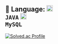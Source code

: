 
## 🌊 Language: <code><img alt = "Java" height="20" src="https://cdn.icon-icons.com/icons2/2108/PNG/512/java_icon_130901.png"> JAVA</a></code> <code><img alt = "MySQL" height="20" src="https://cdn.icon-icons.com/icons2/1508/PNG/96/mysqlworkbench_103806.png"> MySQL</a></code>
[![Solved.ac Profile](http://mazassumnida.wtf/api/v2/generate_badge?boj=hoyoung2)](https://solved.ac/hoyoung2/)



<!--
# 👌 List
<details>
<summary> 수학 </summary>
<div markdown="1">

- <span style="color:blue">***G5***</span> 
 [1011 Fly me to the Alpha Centauri](https://www.acmicpc.net/problem/1011) [Java](https://github.com/ghrnwjd/boj/blob/master/b1011.java)

</div>
</details>

<details>
<summary> DP </summary>
<div markdown="1">

- <span style="color:blue">***G5***</span> 
[9251 LCS](https://www.acmicpc.net/problem/9251) [Java](https://github.com/ghrnwjd/boj/blob/master/b9251.java) <br>
- <span style="color:blue">***G5***</span> 
[2096 내려가기](https://www.acmicpc.net/problem/2096) [Java](https://github.com/ghrnwjd/boj/blob/master/%EB%B0%B1%EC%A4%80/Gold/2096.%E2%80%85%EB%82%B4%EB%A0%A4%EA%B0%80%EA%B8%B0/%EB%82%B4%EB%A0%A4%EA%B0%80%EA%B8%B0.java) <br>
- <span style="color:blue">***G5***</span> 
[2293 동전 1](https://www.acmicpc.net/problem/2293) [Java](https://github.com/ghrnwjd/boj/blob/master/%EB%B0%B1%EC%A4%80/Gold/2293.%E2%80%85%EB%8F%99%EC%A0%84%E2%80%851/%EB%8F%99%EC%A0%84%E2%80%851.java) <br>


</div>
</details>

<details>
<summary> 브루트포스 </summary>
<div markdown="1">

- <span style="color:blue">***G5***</span> 
[1038 Fly me to the Alpha Centauri](https://www.acmicpc.net/problem/1038) [Java](https://github.com/ghrnwjd/boj/blob/master/b1038.java) <br>
- <span style="color:blue">***G5***</span> 
[1107 리모컨](https://www.acmicpc.net/problem/1107) [Java](https://github.com/ghrnwjd/boj/blob/master/b1107.java) <br>
- <span style="color:blue">***G5***</span> 
[1759 암호만들기](https://www.acmicpc.net/problem/1759) [Java](https://github.com/ghrnwjd/boj/blob/master/b1759.java) <br>

</div>
</details>

<details>
<summary> 그리디 </summary>
<div markdown="1">

- <span style="color:#0000FF">***S2***</span> 
[11501 주식](https://www.acmicpc.net/problem/11501) [Java](https://github.com/ghrnwjd/boj/blob/master/b11501.java) <br>
- <span style="color:blue">***S2***</span> 
[1541 잃어버린 괄호](https://www.acmicpc.net/problem/1541) [Java](https://github.com/ghrnwjd/boj/blob/master/b1541.java) <br>
- <span style="color:blue">***S2***</span> 
[16953 A → B](https://www.acmicpc.net/problem/16953) [Java](https://github.com/ghrnwjd/boj/blob/master/b16953.java) <br>

</div>
</details>


<details>
<summary> DFS/BFS </summary>
<div markdown="1">

- <span style="background-color:#f1f8ff">***G5***</span> 
[10026 적록색약](https://www.acmicpc.net/problem/10026) [Java](https://github.com/ghrnwjd/boj/blob/master/b10026.java)<br>
- <span style="color:blue">***S1***</span> 
[2178 미로탐색](https://www.acmicpc.net/problem/2178) [Java](https://github.com/ghrnwjd/boj/blob/master/b2178.java) <br>
- <span style="color:blue">***G5***</span> 
[7576 토마토](https://www.acmicpc.net/problem/7576) [Java](https://github.com/ghrnwjd/boj/blob/master/b7576.java) <br>
</div>
</details>

<details>
<summary> 백트래킹 </summary>
<div markdown="1">

- <span style="color:blue">***G5***</span> 
[1987 알파벳](https://www.acmicpc.net/problem/1987) [Java](https://github.com/ghrnwjd/boj/blob/master/%EB%B0%B1%EC%A4%80/Gold/1987.%E2%80%85%EC%95%8C%ED%8C%8C%EB%B2%B3/%EC%95%8C%ED%8C%8C%EB%B2%B3.java) <br>
- <span style="color:blue">***G5***</span> 
[2023 신기한 소수](https://www.acmicpc.net/problem/2023) [Java](https://github.com/ghrnwjd/boj/blob/master/%EB%B0%B1%EC%A4%80/Gold/2023.%E2%80%85%EC%8B%A0%EA%B8%B0%ED%95%9C%E2%80%85%EC%86%8C%EC%88%98/%EC%8B%A0%EA%B8%B0%ED%95%9C%E2%80%85%EC%86%8C%EC%88%98.java) <br>

</div>
</details>

<details>
<summary> 자료구조 </summary>
<div markdown="1">

- <span style="color:blue">***S1***</span> 
[1991 트리순회](https://www.acmicpc.net/problem/1991) [Java](https://github.com/ghrnwjd/boj/blob/master/%EB%B0%B1%EC%A4%80/Silver/1991.%E2%80%85%ED%8A%B8%EB%A6%AC%E2%80%85%EC%88%9C%ED%9A%8C/%ED%8A%B8%EB%A6%AC%E2%80%85%EC%88%9C%ED%9A%8C.java) <br>
- <span style="color:blue">***G5***</span> 
[1916 최소비용 구하기](https://www.acmicpc.net/problem/1916) [Java](https://github.com/ghrnwjd/boj/blob/master/%EB%B0%B1%EC%A4%80/Gold/1916.%E2%80%85%EC%B5%9C%EC%86%8C%EB%B9%84%EC%9A%A9%E2%80%85%EA%B5%AC%ED%95%98%EA%B8%B0/%EC%B5%9C%EC%86%8C%EB%B9%84%EC%9A%A9%E2%80%85%EA%B5%AC%ED%95%98%EA%B8%B0.java) <br>
- <span style="color:blue">***G5***</span> 
[2493 탑](https://www.acmicpc.net/problem/2493) [Java](https://github.com/ghrnwjd/boj/blob/master/%EB%B0%B1%EC%A4%80/Gold/2493.%E2%80%85%ED%83%91/%ED%83%91.java) <br>
- <span style="color:blue">***G5***</span> 
[5430 AC](https://www.acmicpc.net/problem/5430) [Java](https://github.com/ghrnwjd/boj/blob/master/b5430.java) <br>

</div>
</details>
-->
